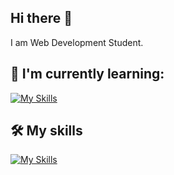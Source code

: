 ## Hi there 👋

I am Web Development Student.

## 🌱 I'm currently learning:

[![My Skills](https://skillicons.dev/icons?i=nodejs,react,redux,bootstrap,materialui,figma)](https://skillicons.dev)

## 🛠️ My skills

[![My Skills](https://skillicons.dev/icons?i=git,github,html,css,js,tailwind,py,mysql,netlify)](https://skillicons.dev)


<!--
**vickneee/vickneee** is a ✨ _special_ ✨ repository because its `README.md` (this file) appears on your GitHub profile.

🔥 Web design draws my attention. Right now I'm exploring the Figma (software).

Here are some ideas to get you started:

- 🔭 I’m currently working on ...
- 🌱 I’m currently learning ...
- 👯 I’m looking to collaborate on ...
- 🤔 I’m looking for help with ...
- 💬 Ask me about ...
- 📫 How to reach me: ...
- 😄 Pronouns: ...
- ⚡ Fun fact: ...
-->
